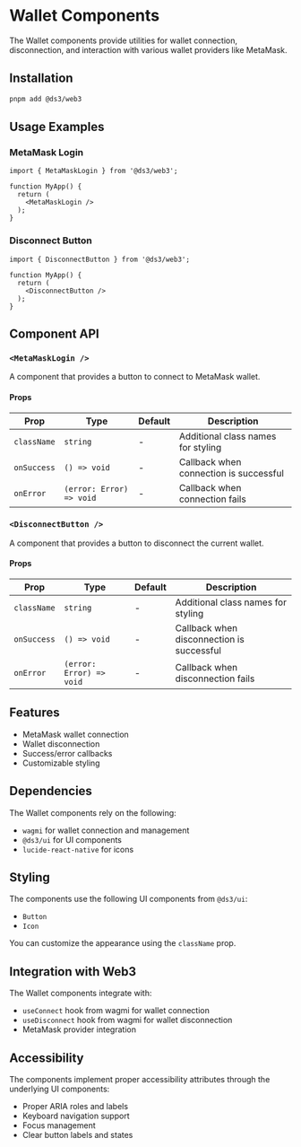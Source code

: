 # Wallet Components

The Wallet components provide utilities for wallet connection, disconnection, and interaction with various wallet providers like MetaMask.

## Installation

```bash
pnpm add @ds3/web3
```

## Usage Examples

### MetaMask Login

```tsx
import { MetaMaskLogin } from '@ds3/web3';

function MyApp() {
  return (
    <MetaMaskLogin />
  );
}
```

### Disconnect Button

```tsx
import { DisconnectButton } from '@ds3/web3';

function MyApp() {
  return (
    <DisconnectButton />
  );
}
```

## Component API

### `<MetaMaskLogin />`

A component that provides a button to connect to MetaMask wallet.

#### Props

| Prop | Type | Default | Description |
|------|------|---------|-------------|
| `className` | `string` | - | Additional class names for styling |
| `onSuccess` | `() => void` | - | Callback when connection is successful |
| `onError` | `(error: Error) => void` | - | Callback when connection fails |

### `<DisconnectButton />`

A component that provides a button to disconnect the current wallet.

#### Props

| Prop | Type | Default | Description |
|------|------|---------|-------------|
| `className` | `string` | - | Additional class names for styling |
| `onSuccess` | `() => void` | - | Callback when disconnection is successful |
| `onError` | `(error: Error) => void` | - | Callback when disconnection fails |

## Features

- MetaMask wallet connection
- Wallet disconnection
- Success/error callbacks
- Customizable styling

## Dependencies

The Wallet components rely on the following:
- `wagmi` for wallet connection and management
- `@ds3/ui` for UI components
- `lucide-react-native` for icons

## Styling

The components use the following UI components from `@ds3/ui`:
- `Button`
- `Icon`

You can customize the appearance using the `className` prop.

## Integration with Web3

The Wallet components integrate with:
- `useConnect` hook from wagmi for wallet connection
- `useDisconnect` hook from wagmi for wallet disconnection
- MetaMask provider integration

## Accessibility

The components implement proper accessibility attributes through the underlying UI components:
- Proper ARIA roles and labels
- Keyboard navigation support
- Focus management
- Clear button labels and states 